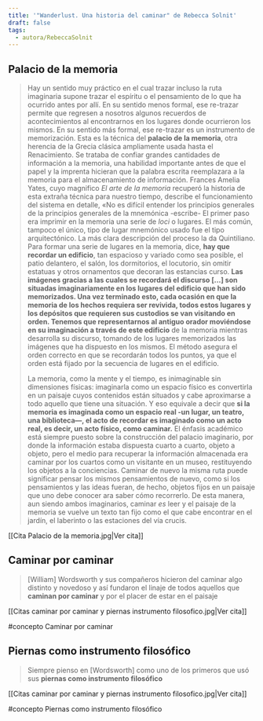 ```yaml
---
title: '"Wanderlust. Una historia del caminar" de Rebecca Solnit'
draft: false
tags:
  - autora/RebeccaSolnit
---
```

## Palacio de la memoria
>Hay un sentido muy práctico en el cual trazar incluso la ruta imaginaria supone trazar el espíritu o el pensamiento de lo que ha ocurrido antes por allí. En su sentido menos formal, ese re-trazar permite que regresen a nosotros algunos recuerdos de acontecimientos al encontrarnos en los lugares donde ocurrieron los mismos. En su sentido más formal, ese re-trazar es un instrumento de memorización. Esta es la técnica del **palacio de la memoria**, otra herencia de la Grecia clásica ampliamente usada hasta el Renacimiento. Se trataba de confiar grandes cantidades de información a la memoria, una habilidad importante antes de que el papel y la imprenta hicieran que la palabra escrita reemplazara a la memoria para el almacenamiento de información. Frances Amelia Yates, cuyo magnifico *El arte de la memoria* recuperó la historia de esta extraña técnica para nuestro tiempo, describe el funcionamiento del sistema en detalle, «No es difícil entender los principios generales de la principios generales de la mnemónica -escribe- El primer paso era imprimir en la memoria una serie de *loci* o lugares. El más común, tampoco el único, tipo de lugar mnemónico usado fue el tipo arquitectónico. La más clara descripción del proceso la da Quintiliano. Para formar una serie de lugares en la memoria, dice, **hay que recordar un edificio**, tan espacioso y variado como sea posible, el patio delantero, el salón, los dormitorios, el locutorio, sin omitir estatuas y otros ornamentos que decoran las estancias curso. **Las imágenes gracias a las cuales se recordará el discurso \[...] son situadas imaginariamente en los lugares del edificio que han sido memorizados. Una vez terminado esto, cada ocasión en que la memoria de los hechos requiera ser revivida, todos estos lugares y los depósitos que requieren sus custodios se van visitando en orden. Tenemos que representarnos al antiguo orador moviéndose en su imaginación a través de este edificio** de la memoria mientras desarrolla su discurso, tomando de los lugares memorizados las imágenes que ha dispuesto en los mismos. El método asegura el orden correcto en que se recordarán todos los puntos, ya que el orden está fijado por la secuencia de lugares en el edificio. 
>
>La memoria, como la mente y el tiempo, es inimaginable sin dimensiones físicas: imaginarla como un espacio físico es convertirla en un paisaje cuyos contenidos están situados y cabe aproximarse a todo aquello que tiene una situación. Y eso equivale a decir que **si la memoria es imaginada como un espacio real -un lugar, un teatro, una biblioteca—, el acto de recordar es imaginado como un acto real, es decir, un acto físico, como caminar.** El énfasis académico está siempre puesto sobre la construcción del palacio imaginario, por donde la información estaba dispuesta cuarto a cuarto, objeto a objeto, pero el medio para recuperar la información almacenada era caminar por los cuartos como un visitante en un museo, restituyendo los objetos a la conciencias. Caminar de nuevo la misma ruta puede significar pensar los mismos pensamientos de nuevo, como si los pensamientos y las ideas fueran, de hecho, objetos fijos en un paisaje que uno debe conocer ara saber cómo recorrerlo. De esta manera, aun siendo ambos imaginarios, caminar *es* leer y el paisaje de la memoria se vuelve un texto tan fijo como el que cabe encontrar en el jardín, el laberinto o las estaciones del vía crucis.

[[Cita Palacio de la memoria.jpg|Ver cita]]
## Caminar por caminar

> \[William\] Wordsworth y sus compañeros hicieron del caminar algo distinto y novedoso y así fundaron el linaje de todos aquellos que **caminan por caminar** y por el placer de estar en el paisaje

[[Citas caminar por caminar y piernas instrumento filosofico.jpg|Ver cita]]

#concepto Caminar por caminar
## Piernas como instrumento filosófico

> Siempre pienso en \[Wordsworth\] como uno de los primeros que usó sus **piernas como instrumento filosófico** 

[[Citas caminar por caminar y piernas instrumento filosofico.jpg|Ver cita]]

#concepto Piernas como instrumento filosófico